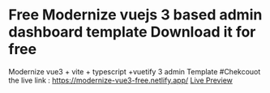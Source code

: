 # Free Modernize vuejs 3 based admin dashboard template Download it for free
Modernize vue3 + vite + typescript +vuetify 3 admin Template
#Chekcouot the live link : https://modernize-vue3-free.netlify.app/ <a href="https://modernize-vue3-free.netlify.app/">Live Preview </a>
